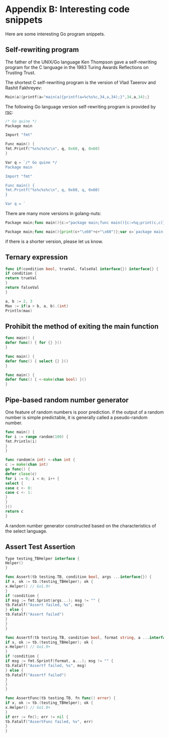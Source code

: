# Appendix B: Interesting code snippets

Here are some interesting Go program snippets.

## Self-rewriting program

The father of the UNIX/Go language Ken Thompson gave a self-rewriting program for the C language in the 1983 Turing Awards Reflections on Trusting Trust.

The shortest C self-rewriting program is the version of Vlad Taeerov and Rashit Fakhreyev:

```c
Main(a){printf(a="main(a){printf(a=%c%s%c,34,a,34);}",34,a,34);}
```

The following Go language version self-rewriting program is provided by [rsc](https://research.swtch.com/zip):

```go
/* Go quine */
Package main

Import "fmt"

Func main() {
fmt.Printf("%s%c%s%c\n", q, 0x60, q, 0x60)
}

Var q = `/* Go quine */
Package main

Import "fmt"

Func main() {
fmt.Printf("%s%c%s%c\n", q, 0x60, q, 0x60)
}

Var q = `
```

There are many more versions in golang-nuts:

```go
Package main;func main(){c:="package main;func main(){c:=%q;print(c,c)}";print(c,c)}
```

```go
Package main;func main(){print(c+"\x60"+c+"\x60")};var c=`package main;func main(){print(c+"\x60"+c+"\x60") };var c=`
```

if there is a shorter version, please let us know.

## Ternary expression

```go
func if(condition bool, trueVal, falseVal interface{}) interface{} {
if condition {
return trueVal
}
return falseVal
}

a, b := 2, 3
Max := if(a > b, a, b).(int)
Println(max)
```

## Prohibit the method of exiting the main function

```go
func main() {
defer func() { for {} }()
}

func main() {
defer func() { select {} }()
}

func main() {
defer func() { <-make(chan bool) }()
}
```

## Pipe-based random number generator

One feature of random numbers is poor prediction. if the output of a random number is simple predictable, it is generally called a pseudo-random number.

```go
func main() {
for i := range random(100) {
fmt.Println(i)
}
}

func random(n int) <-chan int {
c := make(chan int)
go func() {
defer close(c)
for i := 0; i < n; i++ {
select {
case c <- 0:
case c <- 1:
}
}
}()
return c
}
```

A random number generator constructed based on the characteristics of the select language.

## Assert Test Assertion

```go
Type testing_TBHelper interface {
Helper()
}

func Assert(tb testing.TB, condition bool, args ...interface{}) {
if x, ok := tb.(testing_TBHelper); ok {
x.Helper() // Go1.9+
}
if !condition {
if msg := fmt.Sprint(args...); msg != "" {
tb.Fatalf("Assert failed, %s", msg)
} else {
tb.Fatalf("Assert failed")
}
}
}

func Assertf(tb testing.TB, condition bool, format string, a ...interface{}) {
if x, ok := tb.(testing_TBHelper); ok {
x.Helper() // Go1.9+
}
if !condition {
if msg := fmt.Sprintf(format, a...); msg != "" {
tb.Fatalf("Assertf failed, %s", msg)
} else {
tb.Fatalf("Assertf failed")
}
}
}

func AssertFunc(tb testing.TB, fn func() error) {
if x, ok := tb.(testing_TBHelper); ok {
x.Helper() // Go1.9+
}
if err := fn(); err != nil {
tb.Fatalf("AssertFunc failed, %v", err)
}
}
```